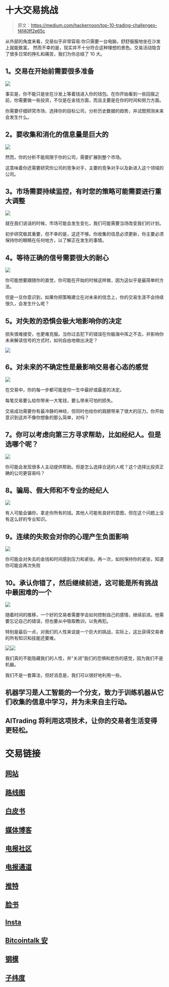 # 十大交易挑战

> 原文：<https://medium.com/hackernoon/top-10-trading-challenges-f4f40ff2e65c>

从外部的角度来看，交易似乎非常容易:你只需要一台电脑，舒舒服服地坐在沙发上就能致富。
然而不幸的是，现实并不十分符合这种理想的景色。交易活动隐含了很多日常的挣扎和痛苦，我们为你总结了 10 大。

## **1。交易在开始前需要很多准备**

![](img/6f4abeaa2d1e5a5546e342c0832243d1.png)

事实是，你不能只是坐在沙发上等着钱进入你的钱包。在你开始看到一些回报之前，你需要做一些投资，不仅是在金钱方面，而且主要是在你的时间和努力方面。

你需要仔细研究市场，选择你的目标公司，分析历史数据的趋势，并试图预测未来会发生什么。

## **2。要收集和消化的信息量是巨大的**

![](img/26320c1c788d7b30a38561e1efad2dfa.png)

然而，你的分析不能局限于你的公司，需要扩展到整个市场。

这意味着你还需要研究你公司的竞争对手，主要的竞争对手以及新进入这个领域的公司。

## **3。市场需要持续监控，有时您的策略可能需要进行重大调整**

![](img/315736fae3142165d478aa960a042dfc.png)

就在我们说话的时候，市场可能会发生变化，我们可能需要当场改变我们的计划。

初步研究极其重要，但不幸的是，这还不够。你收集的信息必须更新，你主要必须保持你的眼睛在任何地方，以了解正在发生的事情。

## **4。等待正确的信号需要很大的耐心**

![](img/a919a35cfd173e6971c9fa0813e298cb.png)

你可能想要跟随你的直觉，你可能在开始的时候这样做，因为这似乎是最简单的方法。

但是一旦你意识到，如果你把策略建立在对未来的信念上，你的交易生涯不会持续很久，会发生什么呢？

## **5。对失败的恐惧会极大地影响你的决定**

损失很难接受，也更难克服。当你过去犯下的错误在你脑海中挥之不去，并影响你未来解读信号的方式时，如何自由地做出决定？

![](img/a7e02d2e750ed22069a6429d911631ad.png)

## **6。对未来的不确定性是最影响交易者心态的感觉**

![](img/8ce529ff47cd8b79fa1ccbaedec48ced.png)

在交易中，你的每一步都可能是你一生中最好或最差的决定。

每笔交易要么给你带来一大笔钱，要么带来可怕的损失。

交易成功需要你有最冷静的神经，但同时也给你的肩膀带来了很大的压力。你开始意识到这并不像你想象的那么简单，对吗？

## **7。你可以考虑向第三方寻求帮助，比如经纪人。但是选哪个呢？**

![](img/c42937a68da63623ef571cc5925bc255.png)

你可能会发现很多人主动提供帮助。但是怎么选择合适的人呢？这个选择比投资正确的公司更容易吗？

## **8。骗局、假大师和不专业的经纪人**

![](img/4b273b24f5a3cf8b046f6006a1fbd49b.png)

有人可能会骗你，拿走你所有的钱。其他人可能有良好的意图，但在这个问题上没有这么好的专业知识。

## **9。连续的失败会对你的心理产生负面影响**

![](img/44ee6d5fce00be0d55d30a3e1635ca38.png)

你可能会对失去的金钱和时间感到压力和紧张。再一次，如何保持你的紧张，知道你可能会再次失败

## **10。承认你错了，然后继续前进，这可能是所有挑战中最困难的一个**

![](img/b26efcf4ef6ebac9942f593d9d8f0b83.png)

随着时间的推移，一个好的交易者需要学会如何控制自己的感情，继续前进。他需要忘记自己的错误，但也要从中吸取教训，以免再犯。

特别是最后一点，对我们的人性来说是一个巨大的挑战，实际上，这比获得交易者的所有知识和技能还要难。

[![](img/560054cfd55951acc9fb057c9401627e.png)](http://t.me/aitrading_com)[![](img/9a92bd4a82064fc3d3edeee41a1de985.png)](http://t.me/aitrading_en)

我们真的不能隐藏我们的人性，并“关闭”我们的恐惧和悲伤的感觉，因为我们不是机器。

我们不是一套算法，但好消息是，我们可以很好地利用一些。

## 机器学习是人工智能的一个分支，致力于训练机器从它们收集的信息中学习，并为未来自主行动。

## AITrading 将利用这项技术，让你的交易者生活变得更轻松。

# 交易链接

## [网站](https://aitrading.com)

## [路线图](https://aitrading.com/#s_time)

## [白皮书](https://aitrading.com/pdf/AITrading_WP_EN.pdf)

## [媒体博客](https://medium.com/aitrading)

## [电报社区](https://t.me/aitrading_com)

## [电报通道](https://t.me/aitrading_en)

## [推特](https://twitter.com/aitrading_com)

## [脸书](https://facebook.com/aitrading.official)

## [Insta](https://instagram.com/aitrading_official)

## [Bitcointalk 安](https://bit.ly/2It3Dd2)

## [钢模](https://steemit.com/@aitrading.com)

## [子纬度](https://www.reddit.com/r/aitrading_official)